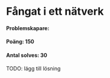 # Fångat i ett nätverk
#### Problemskapare:
#### Poäng: 150
#### Antal solves: 30


TODO: lägg till lösning

